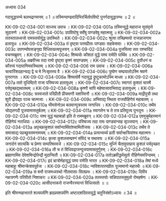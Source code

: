 अध्यायः 034

गदायुद्धारम्भे बलभद्रागमनम् ॥ 1 ॥ तस्मिन्पाण्ढवादिभिरर्चितोपविष्टे पुनर्गदायुद्धारम्भः ॥ 2 ॥

KK-09-02-034-001	सञ्जय उवाच ।
KK-09-02-034-001a	तस्मिन्युद्धे महाराज सुसंवृत्ते सुदारुणे ।
KK-09-02-034-001c	उपविष्टेषु सर्वेषु पाण्डवेषु महात्मसु ॥
KK-09-02-034-002a	ततस्तालध्वजो रामस्तयोर्युद्ध उपस्थिते ।
KK-09-02-034-002c	श्रुत्वा तच्छिष्ययो राजन्नाजगाम हलायुधः ॥
KK-09-02-034-003a	तं दृष्ट्वा परमप्रीताः पाण्डवाः सहकेशवाः ।
KK-09-02-034-003c	उपगम्योपसङ्गृह्य विधिवत्प्रत्यपूजयन् ॥
KK-09-02-034-004a	पूजयित्वा ततः पश्चादिदं वचनमब्रुवन् ।
KK-09-02-034-004c	शिष्ययोः कौशलं युद्धे पश्य रामेति पार्थिव ॥
KK-09-02-034-005a	अब्रवीच्च तदा रामो दृष्ट्वा कृष्णं सपाण्डवम् ।
KK-09-02-034-005c	दुर्योधनं च कौरव्यं गदापाणिमवस्थितम् ॥
KK-09-02-034-006	राम उवाच ।
KK-09-02-034-006a	चत्वारिंशदहान्यद्य द्वे च मे निःसृतस्य वै ।
KK-09-02-034-006c	पुष्येण सम्प्रयातोऽस्मि श्रवणे पुनरागतः ।
KK-09-02-034-006e	शिष्ययोर्वै गदायुद्धं द्रुष्टुकामोऽस्मि माधव ॥
KK-09-02-034-007a	ततो युधिष्ठिरो राजा परिष्वज्य हलायुधम् ।
KK-09-02-034-007c	स्वागतं कुशलं चास्मै पर्यपृच्छद्यथातथम् ॥
KK-09-02-034-008a	कृष्णौ चापि महेष्वासावभिवाद्य हलायुधम् ।
KK-09-02-034-008c	सस्वजाते परिप्रीतौ प्रीयमाणौ यशस्विनौ ॥
KK-09-02-034-009a	माद्रीपुत्रौ तथा शूरौ द्रौपद्याः पञ्च चात्मजाः ।
KK-09-02-034-009c	अभिवाद्य स्थिता राजन्रौहिणेयं महाबलम् ॥
KK-09-02-034-010a	भीमसेनोऽथ बलवान्पुत्रस्तव जनाधिप ।
KK-09-02-034-010c	तथैव चोद्यतगदौ पूजयामासतुर्बलम् ॥
KK-09-02-034-011a	स्वागतेन च ते तत्र प्रतिपूज्य पुनःपुनः ।
KK-09-02-034-011c	पश्य युद्धं महाबाहो इति ते राममब्रुवन् ॥
KK-09-02-034-012a	एवमुचुर्महात्मानं रौहिणेयं नराधिपाः ॥
KK-09-02-034-012c	परिष्वज्य तदा रामः पाण्डवान्सह सृञ्जयान् ।
KK-09-02-034-013a	अपृच्छत्कुशलं सर्वान्पार्थिवांश्चामितौजसः ।
KK-09-02-034-013c	तथैव ते समासाद्य पप्रच्छुस्तमनामयम् ॥
KK-09-02-034-014a	प्रत्यभ्यर्च्य हली सर्वान्क्षत्रियांश्च महात्मनः ।
KK-09-02-034-014c	कृत्वा कुशलसम्प्रश्नं संविदं च यथावयः ॥
KK-09-02-034-015a	जनार्दनं सात्यकिं च प्रेम्णा सम्परिषस्वजे ।
KK-09-02-034-015c	मूर्ध्नि चैतावुपाघ्राय कुशलं पर्यपृच्छत ॥
KK-09-02-034-016a	तौ च तं विधिवद्राजन्पूजयामासतुर्गुरुम् ।
KK-09-02-034-016c	ब्रह्माणामिव देवेशमिन्द्रोपेन्द्रौ मुदान्वितौ ॥
KK-09-02-034-017a	ततोऽब्रवीद्धर्मसुतो रौहिणेयमरिन्दमम् ।
KK-09-02-034-017c	इदं भ्रात्रोर्महायुद्धं पश्य रामेति भारत ॥
KK-09-02-034-018a	तेषां मध्ये महाबाहुः श्रीमान्केशवपूर्वजः ।
KK-09-02-034-018c	न्यविशत्परमप्रीतः पूज्यमानो महारथैः ॥
KK-09-02-034-019a	स बभौ राजमध्यस्थो नीलवासाः सितप्रभः ।
KK-09-02-034-019c	दिवीव नक्षत्रगणैः परिवीतो निशाकरः ॥
KK-09-02-034-020a	ततस्तयोः सन्निपातस्तुमुलो रोमहर्षणः ।
KK-09-02-034-020c	आसीदन्तकरो राजन्वैरस्यान्तं विधित्सतोः ॥ ॥

इति श्रीमन्महाभारते शल्यपर्वणि ह्रदप्रवशपर्वणि अष्टादशदिवसयुद्धे चतुस्त्रिंशोऽध्यायः ॥ 34 ॥
